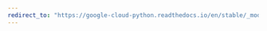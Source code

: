 ```yaml
---
redirect_to: "https://google-cloud-python.readthedocs.io/en/stable/_modules/google/cloud/datastore/batch.html"
---
```


